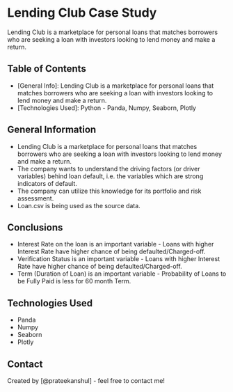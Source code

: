 # Lending Club Case Study
Lending Club is a marketplace for personal loans that matches borrowers who are seeking a loan with investors looking to lend money and make a return. 


## Table of Contents
* [General Info]: Lending Club is a marketplace for personal loans that matches borrowers who are seeking a loan with investors looking to lend money and make a return. 
* [Technologies Used]: Python - Panda, Numpy, Seaborn, Plotly

<!-- You can include any other section that is pertinent to your problem -->

## General Information
- Lending Club is a marketplace for personal loans that matches borrowers who are seeking a loan with investors looking to lend money and make a return.
- The company wants to understand the driving factors (or driver variables) behind loan default, i.e. the variables which are strong indicators of default.  
- The company can utilize this knowledge for its portfolio and risk assessment.
- Loan.csv is being used as the source data.

<!-- You don't have to answer all the questions - just the ones relevant to your project. -->

## Conclusions
- Interest Rate on the loan is an important variable - Loans with higher Interest Rate have higher chance of being defaulted/Charged-off.
- Verification Status is an important variable - Loans with higher Interest Rate have higher chance of being defaulted/Charged-off.
- Term (Duration of Loan) is an important variable - Probability of Loans to be Fully Paid is less for 60 month Term.
<!-- You don't have to answer all the questions - just the ones relevant to your project. -->

## Technologies Used
- Panda
- Numpy
- Seaborn
- Plotly

<!-- As the libraries versions keep on changing, it is recommended to mention the version of library used in this project -->

## Contact
Created by [@prateekanshul] - feel free to contact me!


<!-- Optional -->
<!-- ## License -->
<!-- This project is open source and available under the [... License](). -->

<!-- You don't have to include all sections - just the one's relevant to your project -->
